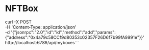 # NFTBox



curl -X POST \
     -H 'Content-Type: application/json' \
     -d '{"jsonrpc":"2.0","id":"id","method":"add","params":{"address":"0x4a79c58CCf9d80353c02357F26D6f7b99fA9991e"}}' \
     http://localhost:6789/api/myboxes```
```